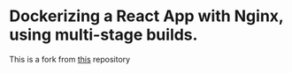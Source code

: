 # Dockerizing a React App with Nginx, using multi-stage builds.

This is a fork from [this](https://github.com/bahachammakhi/docker-react-nginx-blog) repository
